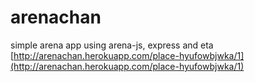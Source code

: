 # arenachan
simple arena app using arena-js, express and eta
[http://arenachan.herokuapp.com/place-hyufowbjwka/1](http://arenachan.herokuapp.com/place-hyufowbjwka/1)
